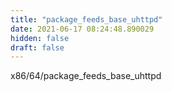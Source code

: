 ```yaml
---
title: "package_feeds_base_uhttpd"
date: 2021-06-17 08:24:48.890029
hidden: false
draft: false
---
```


x86/64/package_feeds_base_uhttpd

